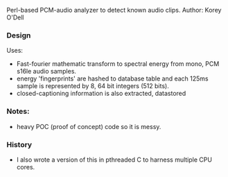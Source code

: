 Perl-based PCM-audio analyzer to detect known audio clips.
Author: Korey O'Dell

### Design

Uses:
 * Fast-fourier mathematic transform to spectral energy from mono, PCM s16le audio samples.
 * energy 'fingerprints' are hashed to database table and each 125ms sample is represented by 8, 64 bit integers (512 bits).
 * closed-captioning information is also extracted, datastored

 

### Notes:
 * heavy POC (proof of concept) code so it is messy.
 
### History

 * I also wrote a version of this in pthreaded C to harness multiple CPU cores.